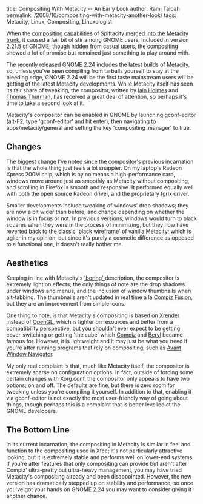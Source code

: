 title: Compositing With Metacity -- An Early Look
author: Rami Taibah 
permalink: /2008/10/compositing-with-metacity-another-look/
tags: Metacity, Linux, Compositing, Linuxologist

When the [compositing capabilities](http://en.wikipedia.org/wiki/Compositing_window_manager) of Spiftacity [merged into the Metacity trunk](http://blog/s.gnome.org/metacity/2007/12/19/compositor-on-trunk/), it caused a fair bit of stir among GNOME users. Included in version 2.21.5 of GNOME, though hidden from casual users, the compositing showed a lot of promise but remained just something to play around with.

The recently released [GNOME 2.24 ](http://library.gnome.org/misc/release-notes/2.24/)includes the latest builds of [Metacity](http://en.wikipedia.org/wiki/Metacity), so, unless you've been compiling from tarballs yourself to stay at the bleeding edge, GNOME 2.24 will be the first taste mainstream users will be getting of the latest Metacity developments. While Metacity itself has seen its fair share of tweaking, the compositor, written by [Iain Holmes](http://blogs.gnome.org/iain/) and [Thomas Thurman](http://marnanel.org/writing/about-me), has received a great deal of attention, so perhaps it's time to take a second look at it.

Metacity's compositor can be enabled in GNOME by launching gconf-editor (alt-F2, type 'gconf-editor' and hit enter), then navigating to apps/metacity/general and setting the key 'compositing\_manager' to true.

## Changes

The biggest change I've noted since the compositor's previous incarnation is that the whole thing just feels a lot snappier. On my laptop's Radeon Xpress 200M chip, which is by no means a high-performance card, windows move around just as smoothly as Metacity without compositing, and scrolling in Firefox is smooth and responsive. It performed equally well with both the open source Radeon driver, and the proprietary fgrlx driver.

Smaller developments include tweaking of windows' drop shadows; they are now a bit wider than before, and change depending on whether the window is in focus or not. In previous versions, windows would turn to black squares when they were in the process of minimizing, but they now have reverted back to the classic 'black wireframe' of vanilla Metacity; which is uglier in my opinion, but since it's purely a cosmetic difference as opposed to a functional one, it doesn't really bother me.

## Aesthetics

Keeping in line with Metacity's ['boring' ](http://en.wikipedia.org/wiki/Metacity#Philosophy)description, the compositor is extremely light on effects; the only things of note are the drop shadows under windows and menus, and the inclusion of window thumbnails when alt-tabbing. The thumbnails aren't updated in real time a la [Compiz Fusion](http://www.compiz-fusion.org/), but they are an improvement from simple icons.

One thing to note, is that Metacity's compositing is based on [Xrender](http://en.wikipedia.org/wiki/Xrender) instead of [OpenGL](http://en.wikipedia.org/wiki/Opengl), which is lighter on resources and better from a compatibility perspective, but you shouldn't ever expect to be getting cover-switching or getting 'the cube' which [Compiz](http://en.wikipedia.org/wiki/Compiz) and [Beryl](http://en.wikipedia.org/wiki/Beryl_(window_manager)) became famous for. However, it is lightweight and it may just be what you need if you're after running programs that rely on compositing, such as [Avant Window Navigator](http://en.wikipedia.org/wiki/Avant_window_navigator).

My only real complaint is that, much like Metacity itself, the compositor is extremely sparse on configuration options. In fact, outside of forcing some certain changes with Xorg.conf, the compositor only appears to have two options; on and off. The defaults are fine, but there is zero room for tweaking unless you're compiling it yourself. In addition to that, enabling it via gconf-editor is not exactly the most user-friendly way of going about things, though perhaps this is a complaint that is better levelled at the GNOME developers.

## The Bottom Line

In its current incarnation, the compositing in Metacity is similar in feel and function to the compositing used in Xfce; it's not particularly attractive looking, but it is extremely stable and performs well on lower-end systems. If you're after features that only compositing can provide but aren't after Compiz' ultra-pretty but ultra-heavy management, you may have tried Metacity's compositing already and been disappointed. However, the new version has dramatically stepped up on stability and performance, so once you've got your hands on GNOME 2.24 you may want to consider giving it another chance.

